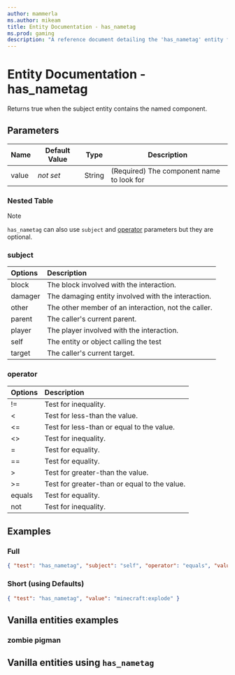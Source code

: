 ```yaml
---
author: mammerla
ms.author: mikeam
title: Entity Documentation - has_nametag
ms.prod: gaming
description: "A reference document detailing the 'has_nametag' entity filter"
---
```


# Entity Documentation - has_nametag

Returns true when the subject entity contains the named component.

## Parameters

|Name |Default Value  |Type  |Description  |
|---------|---------|---------|---------|
|value |*not set* |String | (Required) The component name to look for |

### Nested Table

> [!NOTE]
> `has_nametag` can also use `subject` and [operator](../Definitions/NestedTables/operator.md) parameters but they are optional.

### subject

| Options| Description |
|:-----------|:-----------|
| block| The block involved with the interaction. |
| damager| The damaging entity involved with the interaction. |
| other| The other member of an interaction, not the caller. |
| parent| The caller's current parent. |
| player| The player involved with the interaction. |
| self| The entity or object calling the test |
| target| The caller's current target. |

### operator

| Options| Description |
|:-----------|:-----------|
| !=| Test for inequality. |
| <| Test for less-than the value. |
| <=| Test for less-than or equal to the value. |
| <>| Test for inequality. |
| =| Test for equality. |
| ==| Test for equality. |
| >| Test for greater-than the value. |
| >=| Test for greater-than or equal to the value. |
| equals| Test for equality. |
| not| Test for inequality. |

## Examples

### Full

```json
{ "test": "has_nametag", "subject": "self", "operator": "equals", "value": "minecraft:explode" }
```

### Short (using Defaults)

```json
{ "test": "has_nametag", "value": "minecraft:explode" }
```

## Vanilla entities examples

### zombie pigman

## Vanilla entities using `has_nametag`

